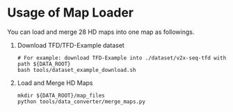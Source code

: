 # Usage of Map Loader

You can load and merge 28 HD maps into one map as followings.

1. Download TFD/TFD-Example dataset
    ```shell
    # For example: download TFD-Example into ./dataset/v2x-seq-tfd with path ${DATA_ROOT}
    bash tools/dataset_example_download.sh
    ```

2. Load and Merge HD Maps
    ```shell
    mkdir ${DATA_ROOT}/map_files
    python tools/data_converter/merge_maps.py 
    ```